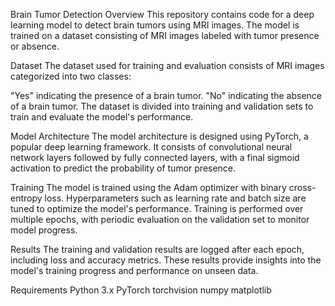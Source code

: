 Brain Tumor Detection
Overview
This repository contains code for a deep learning model to detect brain tumors using MRI images. The model is trained on a dataset consisting of MRI images labeled with tumor presence or absence.

Dataset
The dataset used for training and evaluation consists of MRI images categorized into two classes:

"Yes" indicating the presence of a brain tumor.
"No" indicating the absence of a brain tumor.
The dataset is divided into training and validation sets to train and evaluate the model's performance.

Model Architecture
The model architecture is designed using PyTorch, a popular deep learning framework. It consists of convolutional neural network layers followed by fully connected layers, with a final sigmoid activation to predict the probability of tumor presence.

Training
The model is trained using the Adam optimizer with binary cross-entropy loss. Hyperparameters such as learning rate and batch size are tuned to optimize the model's performance. Training is performed over multiple epochs, with periodic evaluation on the validation set to monitor model progress.

Results
The training and validation results are logged after each epoch, including loss and accuracy metrics. These results provide insights into the model's training progress and performance on unseen data.

Requirements
Python 3.x
PyTorch
torchvision
numpy
matplotlib
